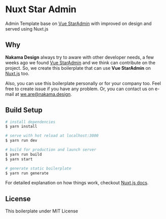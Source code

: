 # Nuxt Star Admin

Admin Template base on [Vue StarAdmin](https://github.com/BootstrapDash/StarAdmin-Free-Vue-Admin-Template) with improved on design and served using Nuxt.js

## Why

**Nakama Design** always try to aware with other developer needs, a few weeks ago we found [Vue StarAdmin](https://github.com/BootstrapDash/StarAdmin-Free-Vue-Admin-Template) and we think can contribute on the project. So, we create this boilerplate that can use **Vue StarAdmin** on [Nuxt.js](https://github.com/nuxt) too.

Also, you can use this boilerplate personally or for your company too. Feel free to create issue if you have any problem. Or, you can contact us on e-mail at [we.are@nakama.design](mailto:we.are@nakama.design).

## Build Setup

``` bash
# install dependencies
$ yarn install

# serve with hot reload at localhost:3000
$ yarn run dev

# build for production and launch server
$ yarn run build
$ yarn start

# generate static boilerplate
$ yarn run generate
```

For detailed explanation on how things work, checkout [Nuxt.js docs](https://nuxtjs.org).

## License

This boilerplate under MIT License